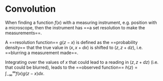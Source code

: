 # Convolution

When finding a function $f(x)$ with a measuring instrument, e.g. position with a microscope, then the instrument has ==a set resolution to make the measurements==.

A ==resolution function== $g(z-x)$ is defined as the ==probability density== that the true value in $(x, x+dx)$ is shifted to $(z,z+dz)$, i.e. ==blurring a measurement made==.

Integrating over the values of $x$ that could lead to a reading in $(z,z+dz)$ (i.e. that could be blurred), leads to the ==observed function== $h(z)=\int_{-\infty}^{\infty}f(x)g(z-x)dx$.